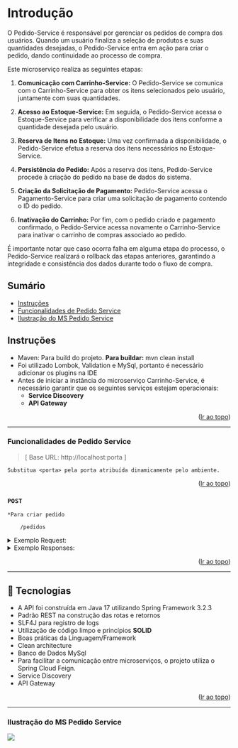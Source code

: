 <a name="readme-top"></a>

# Introdução

O Pedido-Service é responsável por gerenciar os pedidos de compra dos usuários. Quando um usuário finaliza a seleção de produtos e suas quantidades desejadas, o Pedido-Service entra em ação para criar o pedido, dando continuidade ao processo de compra.

Este microserviço realiza as seguintes etapas:

1. **Comunicação com Carrinho-Service:** O Pedido-Service se comunica com o Carrinho-Service para obter os itens selecionados pelo usuário, juntamente com suas quantidades.

2. **Acesso ao Estoque-Service:** Em seguida, o Pedido-Service acessa o Estoque-Service para verificar a disponibilidade dos itens conforme a quantidade desejada pelo usuário.

3. **Reserva de Itens no Estoque:** Uma vez confirmada a disponibilidade, o Pedido-Service efetua a reserva dos itens necessários no Estoque-Service.

4. **Persistência do Pedido:** Após a reserva dos itens, Pedido-Service procede à criação do pedido na base de dados do sistema.

5. **Criação da Solicitação de Pagamento:** Pedido-Service acessa o Pagamento-Service para criar uma solicitação de pagamento contendo o ID do pedido.

6. **Inativação do Carrinho:** Por fim, com o pedido criado e pagamento confirmado, o Pedido-Service acessa novamente o Carrinho-Service para inativar o carrinho de compras associado ao pedido.

É importante notar que caso ocorra falha em alguma etapa do processo, o Pedido-Service realizará o rollback das etapas anteriores, garantindo a integridade e consistência dos dados durante todo o fluxo de compra.

## Sumário
* [Instruções](#instrucoes)
* [Funcionalidades de Pedido Service](#funcionalidades-de-pedido-service)
* [Ilustração do MS Pedido Service](#ilustração-do-ms-pedido-service)


## Instruções

- Maven: Para build do projeto. **Para buildar:** mvn clean install
- Foi utilizado Lombok, Validation e MySql, portanto é necessário adicionar os plugins na IDE
- Antes de iniciar a instância do microserviço Carrinho-Service, é necessário garantir que os seguintes serviços estejam operacionais:
	* **Service Discovery** 
	* **API Gateway**

<p align="right">(<a href="#readme-top">Ir ao topo</a>)</p>

---------

### Funcionalidades de Pedido Service

>[ Base URL: http://localhost:porta ] 

`Substitua <porta> pela porta atribuída dinamicamente pelo ambiente.`

<p align="right">(<a href="#readme-top">Ir ao topo</a>)</p>

### ``POST``  
`*Para criar pedido`

```
	/pedidos
```
<details>
  <summary>Exemplo Request:</summary>

```
curl --location 'http://localhost:8082/pedidos' \
--header 'idUsuario: 1' \
--header 'Content-Type: application/json' \
--data '{
    "carrinhoId": 31
}'
```
</details>

<details>
  <summary>Exemplo Responses:</summary>

200 - _OK_
`- Será retornado o id do pedido`

```
2
```
</details>

<p align="right">(<a href="#readme-top">Ir ao topo</a>)</p>

---------

<a name="tecnologias"></a>
## 📍️ Tecnologias

- A API foi construída em Java 17 utilizando Spring Framework 3.2.3
- Padrão REST na construção das rotas e retornos
- SLF4J para registro de logs
- Utilização de código limpo e princípios **SOLID**
- Boas práticas da Linguagem/Framework
- Clean architecture
- Banco de Dados MySql
- Para facilitar a comunicação entre microserviços, o projeto utiliza o Spring Cloud Feign. 
- Service Discovery
- API Gateway

<p align="right">(<a href="#readme-top">Ir ao topo</a>)</p>

---------

### Ilustração do MS Pedido Service

![](https://github.com/TatiGuisso/pedido-service/blob/feature/fase5/src/main/java/document/pedido-service.png)



